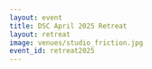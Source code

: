 ```yaml
---
layout: event
title: DSC April 2025 Retreat
layout: retreat
image: venues/studio_friction.jpg
event_id: retreat2025
---
```

